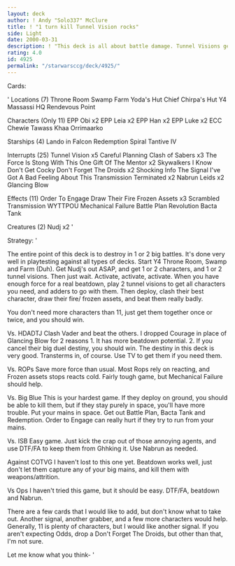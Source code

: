 ```yaml
---
layout: deck
author: ! Andy "Solo337" McClure
title: ! "1 turn kill Tunnel Vision rocks"
side: Light
date: 2000-03-31
description: ! "This deck is all about battle damage. Tunnel Visions get your combos together, and the classic Draw Their Fire/ frozen Assets combo locks ghhks."
rating: 4.0
id: 4925
permalink: "/starwarsccg/deck/4925/"
---
```

Cards: 

'
Locations (7)
Throne Room
 Swamp
 Farm
Yoda's Hut
Chief Chirpa's Hut
Y4 Massassi HQ
Rendevous Point

Characters (Only 11)
EPP Obi x2
EPP Leia x2
EPP Han x2
EPP Luke x2
ECC Chewie
Tawass Khaa
Orrimaarko

Starships (4)
Lando in Falcon
Redemption
Spiral
Tantive IV

Interrupts (25)
Tunnel Vision x5
Careful Planning
Clash of Sabers x3
The Force Is Stong With This One
Gift Of The Mentor x2
Skywalkers
I Know
Don't Get Cocky
Don't Forget The Droids x2
Shocking Info
The Signal
I've Got A Bad Feeling About This
Transmission Terminated x2
Nabrun Leids x2
Glancing Blow

Effects (11)
Order To Engage
Draw Their Fire
Frozen Assets x3
Scrambled Transmission
WYTTPOU
Mechanical Failure
Battle Plan
Revolution
Bacta Tank

Creatures (2)
Nudj x2
'

Strategy: '


The entire point of this deck is to destroy in 1 or 2 big battles. It's done very well in playtesting against all types of decks. Start Y4 Throne Room, Swamp and Farm (Duh). Get Nudj's out ASAP, and get 1 or 2 characters, and 1 or 2 tunnel visions. Then just wait. Activate, activate, activate. When you have enough force for a real beatdown, play 2 tunnel visions to get all characters you need, and adders to go with them. Then deploy, clash their best character, draw their fire/ frozen assets, and beat them really badly.

You don't need more characters than 11, just get them together once or twice, and you should win.

Vs. HDADTJ Clash Vader and beat the others. I dropped Courage in place of Glancing Blow for 2 reasons 1. It has more beatdown potential. 2. If you cancel their big duel destiny, you should win. The destiny in this deck is very good.
Transterms in, of course. Use TV to get them if you need them.

Vs. ROPs Save more force than usual. Most Rops rely on reacting, and Frozen assets stops reacts cold. Fairly tough game, but Mechanical Failure should help.

Vs. Big Blue This is your hardest game. If they deploy on ground, you should be able to kill them, but if they stay purely in space, you'll have more trouble. Put your mains in space. Get out Battle Plan, Bacta Tank and Redemption. Order to Engage can really hurt if they try to run from your mains.

Vs. ISB Easy game. Just kick the crap out of those annoying agents, and use DTF/FA to keep them from Ghhking it. Use Nabrun as needed.

Against COTVG I haven't lost to this one yet. Beatdown works well, just don't let them capture any of your big mains, and kill them with weapons/attrition.

Vs Ops I haven't tried this game, but it should be easy. DTF/FA, beatdown and Nabrun.


There are a few cards that I would like to add, but don't know what to take out. Another signal, another grabber, and a few more characters would help. Generally, 11 is plenty of characters, but I would like another signal. If you aren't expecting Odds, drop a Don't Forget The Droids, but other than that, I'm not sure.

Let me know what you think-
'
